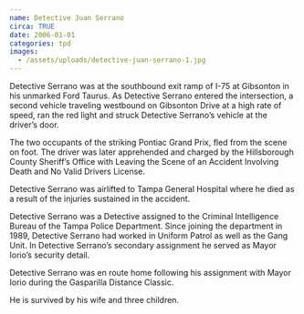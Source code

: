 ```yaml
---
name: Detective Juan Serrano
circa: TRUE
date: 2006-01-01
categories: tpd
images:
  - /assets/uploads/detective-juan-serrano-1.jpg
---
```


Detective Serrano was at the southbound exit ramp of I-75 at Gibsonton in his unmarked Ford Taurus. As Detective Serrano entered the intersection, a second vehicle traveling westbound on Gibsonton Drive at a high rate of speed, ran the red light and struck Detective Serrano’s vehicle at the driver’s door.

The two occupants of the striking Pontiac Grand Prix, fled from the scene on foot. The driver was later apprehended and charged by the Hillsborough County Sheriff’s Office with Leaving the Scene of an Accident Involving Death and No Valid Drivers License.

Detective Serrano was airlifted to Tampa General Hospital where he died as a result of the injuries sustained in the accident.

Detective Serrano was a Detective assigned to the Criminal Intelligence Bureau of the Tampa Police Department. Since joining the department in 1989, Detective Serrano had worked in Uniform Patrol as well as the Gang Unit. In Detective Serrano’s secondary assignment he served as Mayor Iorio’s security detail.

Detective Serrano was en route home following his assignment with Mayor Iorio during the Gasparilla Distance Classic.

He is survived by his wife and three children.
